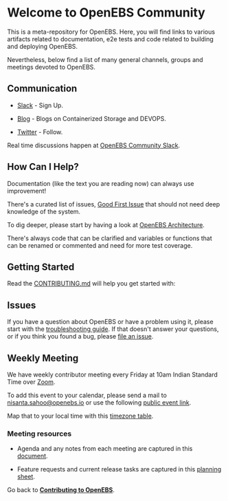 # Welcome to OpenEBS Community

This is a meta-repository for OpenEBS. Here, you will find links to various artifacts related to documentation, e2e tests and code related to building and deploying OpenEBS.

Nevertheless, below find a list of many general channels, groups and meetings devoted to OpenEBS.

## Communication

- [Slack](https://slack.openebs.io) - Sign Up.

- [Blog](https://blog.openebs.io) - Blogs on Containerized Storage and DEVOPS.

- [Twitter](https://twitter.com/openebs) - Follow.

Real time discussions happen at [OpenEBS Community Slack](https://openebs-community.slack.com/).

## How Can I Help?

Documentation (like the text you are reading now) can always use improvement!

There's a curated list of issues, [Good First Issue](https://github.com/openebs/openebs/issues?utf8=%E2%9C%93&q=is%3Aissue+is%3Aopen+label%3A%22good+first+issue%22) that should not need deep knowledge of the system.

To dig deeper, please start by having a look at [OpenEBS Architecture](../contribute/design/README.md).

There's always code that can be clarified and variables or functions that can be renamed or commented and need for more test coverage.

## Getting Started

Read the [CONTRIBUTING.md](../CONTRIBUTING.md) will help you get started with:

## Issues

If you have a question about OpenEBS or have a problem using it, please start with the [troubleshooting guide](https://docs.openebs.io/docs/troubleshooting.html).
If that doesn't answer your questions, or if you think you found a bug, please [file an issue](https://github.com/openebs/openebs/issues).

## Weekly Meeting

We have weekly contributor meeting every Friday at 10am Indian Standard Time over [Zoom](https://zoom.us/j/438333946).

To add this event to your calendar, please send a mail to nisanta.sahoo@openebs.io or use the following [public event link](https://calendar.google.com/calendar/embed?src=openebs%40gmail.com&ctz=Asia%2FCalcutta).

Map that to your local time with this [timezone table](https://www.google.com/search?q=1000+am+in+ist).

### Meeting resources

- Agenda and any notes from each meeting are captured in this [document](https://docs.google.com/document/d/1mHL1ypds4Hf6OnOGz2dOufamu4LiSt4Sgnl9QFrxDls).

- Feature requests and current release tasks are captured in this [planning sheet](https://docs.google.com/spreadsheets/d/1bbphUqbxShBhgr1VHaEQUzIGMaJJacPNKc1ckNXU1QE).

Go back to [**Contributing to OpenEBS**](./CONTRIBUTING.md).